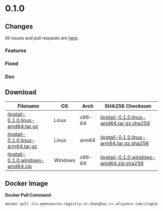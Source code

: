 # 0.1.0

## Changes

All issues and pull requests are [here](https://github.com/alibaba/ilogtail/milestone/25).

### Features


### Fixed


### Doc


## Download

| **Filename** | **OS** | **Arch** | **SHA256 Checksum** |
|  ----  | ----  | ----  | ----  |
|[ilogtail-0.1.0.linux-amd64.tar.gz](https://ilogtail-community-edition.oss-cn-shanghai.aliyuncs.com/0.1.0/ilogtail-0.1.0.linux-amd64.tar.gz)|Linux|x86-64|[ilogtail-0.1.0.linux-amd64.tar.gz.sha256](https://ilogtail-community-edition.oss-cn-shanghai.aliyuncs.com/0.1.0/ilogtail-0.1.0.linux-amd64.tar.gz.sha256)|
|[ilogtail-0.1.0.linux-arm64.tar.gz](https://ilogtail-community-edition.oss-cn-shanghai.aliyuncs.com/0.1.0/ilogtail-0.1.0.linux-arm64.tar.gz)|Linux|arm64|[ilogtail-0.1.0.linux-arm64.tar.gz.sha256](https://ilogtail-community-edition.oss-cn-shanghai.aliyuncs.com/0.1.0/ilogtail-0.1.0.linux-arm64.tar.gz.sha256)|
|[ilogtail-0.1.0.windows-amd64.zip](https://ilogtail-community-edition.oss-cn-shanghai.aliyuncs.com/0.1.0/ilogtail-0.1.0.windows-amd64.zip)|Windows|x86-64|[ilogtail-0.1.0.windows-amd64.zip.sha256](https://ilogtail-community-edition.oss-cn-shanghai.aliyuncs.com/0.1.0/ilogtail-0.1.0.windows-amd64.zip.sha256)|

## Docker Image

**Docker Pull Command**
``` bash
docker pull sls-opensource-registry.cn-shanghai.cr.aliyuncs.com/ilogtail-community-edition/ilogtail:0.1.0
```

